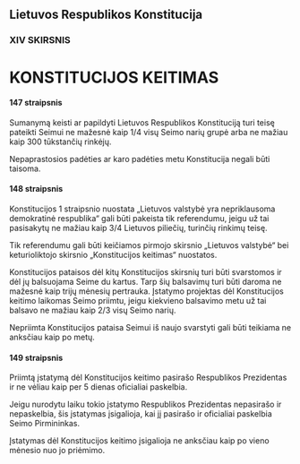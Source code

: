 ## Lietuvos Respublikos Konstitucija

### XIV SKIRSNIS

# KONSTITUCIJOS KEITIMAS

#### 147 straipsnis

Sumanymą keisti ar papildyti Lietuvos Respublikos Konstituciją turi teisę pateikti Seimui ne mažesnė kaip 1/4 visų Seimo narių grupė arba ne mažiau kaip 300 tūkstančių rinkėjų.

Nepaprastosios padėties ar karo padėties metu Konstitucija negali būti taisoma.

#### 148 straipsnis

Konstitucijos 1 straipsnio nuostata „Lietuvos valstybė yra nepriklausoma demokratinė respublika“ gali būti pakeista tik referendumu, jeigu už tai pasisakytų ne mažiau kaip 3/4 Lietuvos piliečių, turinčių rinkimų teisę.

Tik referendumu gali būti keičiamos pirmojo skirsnio „Lietuvos valstybė“ bei keturioliktojo skirsnio „Konstitucijos keitimas“ nuostatos.

Konstitucijos pataisos dėl kitų Konstitucijos skirsnių turi būti svarstomos ir dėl jų balsuojama Seime du kartus. Tarp šių balsavimų turi būti daroma ne mažesnė kaip trijų mėnesių pertrauka. Įstatymo projektas dėl Konstitucijos keitimo laikomas Seimo priimtu, jeigu kiekvieno balsavimo metu už tai balsavo ne mažiau kaip 2/3 visų Seimo narių.

Nepriimta Konstitucijos pataisa Seimui iš naujo svarstyti gali būti teikiama ne anksčiau kaip po metų.

#### 149 straipsnis

Priimtą įstatymą dėl Konstitucijos keitimo pasirašo Respublikos Prezidentas ir ne vėliau kaip per 5 dienas oficialiai paskelbia.

Jeigu nurodytu laiku tokio įstatymo Respublikos Prezidentas nepasirašo ir nepaskelbia, šis įstatymas įsigalioja, kai jį pasirašo ir oficialiai paskelbia Seimo Pirmininkas.

Įstatymas dėl Konstitucijos keitimo įsigalioja ne anksčiau kaip po vieno mėnesio nuo jo priėmimo.
